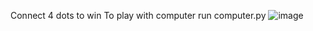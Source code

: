 Connect 4 dots to win To play with computer run computer.py 
![image](https://github.com/user-attachments/assets/d3496f59-9a14-4ca7-bbcf-a17af45ee224)
